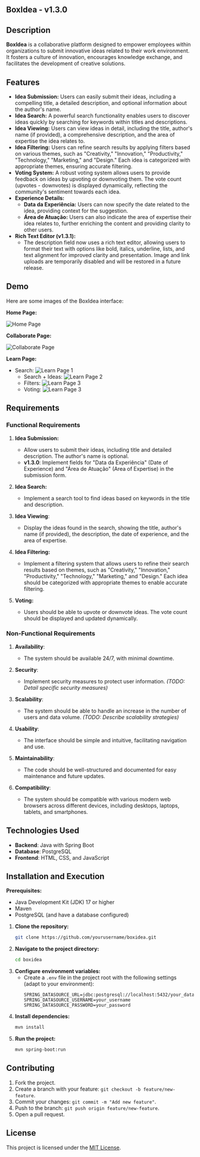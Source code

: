 ## BoxIdea - v1.3.0

## Description

**BoxIdea** is a collaborative platform designed to empower employees within organizations to submit innovative ideas related to their work environment. It fosters a culture of innovation, encourages knowledge exchange, and facilitates the development of creative solutions.

## Features

* **Idea Submission:** Users can easily submit their ideas, including a compelling title, a detailed description, and optional information about the author's name.
* **Idea Search:** A powerful search functionality enables users to discover ideas quickly by searching for keywords within titles and descriptions.
* **Idea Viewing:** Users can view ideas in detail, including the title, author's name (if provided), a comprehensive description, and the area of expertise the idea relates to.
* **Idea Filtering:** Users can refine search results by applying filters based on various themes, such as "Creativity," "Innovation," "Productivity," "Technology," "Marketing," and "Design."  Each idea is categorized with appropriate themes, ensuring accurate filtering.
* **Voting System:** A robust voting system allows users to provide feedback on ideas by upvoting or downvoting them. The vote count (upvotes - downvotes) is displayed dynamically, reflecting the community's sentiment towards each idea. 
* **Experience Details:**
    * **Data da Experiência:** Users can now specify the date related to the idea, providing context for the suggestion.
    * **Área de Atuação:** Users can also indicate the area of expertise their idea relates to, further enriching the content and providing clarity to other users.
* **Rich Text Editor (v1.3.1):**
    * The description field now uses a rich text editor, allowing users to format their text with options like bold, italics, underline, lists, and text alignment for improved clarity and presentation.  Image and link uploads are temporarily disabled and will be restored in a future release.

## Demo

Here are some images of the BoxIdea interface:

**Home Page:**

![Home Page](/frontend/images/readme/preview-home.png)

**Collaborate Page:**

![Collaborate Page](/frontend/images/readme/preview-contribuir.png)

**Learn Page:**

* Search:
![Learn Page 1](/frontend/images/readme/preview-learn-1.png)
    * Search + Ideas:
    ![Learn Page 2](/frontend/images/readme/preview-learn-2.png)
    * Filters:
    ![Learn Page 3](/frontend/images/readme/preview-learn-3.png)
    * Voting:
    ![Learn Page 3](/frontend/images/readme/voting-demo.gif)

## Requirements

### Functional Requirements

1. **Idea Submission:**
   - Allow users to submit their ideas, including title and detailed description. The author's name is optional.
   - **v1.3.0**: Implement fields for "Data da Experiência" (Date of Experience) and "Área de Atuação" (Area of Expertise) in the submission form.

2. **Idea Search:**
   - Implement a search tool to find ideas based on keywords in the title and description.

3. **Idea Viewing**:
   - Display the ideas found in the search, showing the title, author's name (if provided), the description, the date of experience, and the area of expertise.

4. **Idea Filtering:**
   - Implement a filtering system that allows users to refine their search results based on themes, such as "Creativity," "Innovation," "Productivity," "Technology," "Marketing," and "Design." Each idea should be categorized with appropriate themes to enable accurate filtering.

5. **Voting:** 
   - Users should be able to upvote or downvote ideas.  The vote count should be displayed and updated dynamically.

### Non-Functional Requirements

1. **Availability**:
   - The system should be available 24/7, with minimal downtime.

2. **Security**:
   - Implement security measures to protect user information. *(TODO: Detail specific security measures)*

3. **Scalability**:
   - The system should be able to handle an increase in the number of users and data volume. *(TODO: Describe scalability strategies)*

4. **Usability**:
   - The interface should be simple and intuitive, facilitating navigation and use.

5. **Maintainability**:
   - The code should be well-structured and documented for easy maintenance and future updates.

6. **Compatibility**:
    - The system should be compatible with various modern web browsers across different devices, including desktops, laptops, tablets, and smartphones.


## Technologies Used

- **Backend**: Java with Spring Boot
- **Database**: PostgreSQL
- **Frontend**: HTML, CSS, and JavaScript


## Installation and Execution

**Prerequisites:**

- Java Development Kit (JDK) 17 or higher
- Maven
- PostgreSQL (and have a database configured)

1. **Clone the repository:**
   ```bash
   git clone https://github.com/yourusername/boxidea.git 
   ```
2. **Navigate to the project directory:**
   ```bash
   cd boxidea
   ```
3. **Configure environment variables:**
   - Create a `.env` file in the project root with the following settings (adapt to your environment):
     ```
     SPRING_DATASOURCE_URL=jdbc:postgresql://localhost:5432/your_database_name
     SPRING_DATASOURCE_USERNAME=your_username
     SPRING_DATASOURCE_PASSWORD=your_password
     ```
4. **Install dependencies:**
   ```bash
   mvn install
   ```
5. **Run the project:**
   ```bash
   mvn spring-boot:run
   ```

## Contributing

1. Fork the project.
2. Create a branch with your feature: `git checkout -b feature/new-feature`.
3. Commit your changes: `git commit -m "Add new feature"`.
4. Push to the branch: `git push origin feature/new-feature`.
5. Open a pull request.


## License

This project is licensed under the [MIT License](LICENSE).
